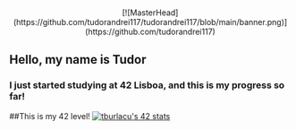 <p align="center">
<br>
[![MasterHead](https://github.com/tudorandrei117/tudorandrei117/blob/main/banner.png)](https://github.com/tudorandrei117)
</a>

## Hello, my name is Tudor

### I just started studying at 42 Lisboa, and this is my progress so far!

##This is my 42 level!
[![tburlacu's 42 stats](https://badge.mediaplus.ma/kettlebells/tburlacu?1337Badge=off&UM6P=off)](https://github.com/oakoudad/badge42)